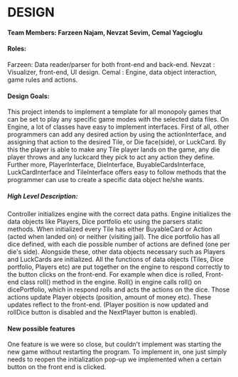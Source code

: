 # DESIGN
#### Team Members: Farzeen Najam, Nevzat Sevim, Cemal Yagcioglu

#### Roles:
Farzeen: Data reader/parser for both front-end and back-end.
Nevzat : Visualizer, front-end, UI design.
Cemal : Engine, data object interaction, game rules and actions.

#### Design Goals:
This project intends to implement a template for all monopoly games that 
can be set to play any specific game modes with the selected data files. 
On Engine, a lot of classes have easy to implement interfaces. First of all, other 
programmers can add any desired action by using the actionInterface, and assigning 
that action to the desired Tile, or Die face(side), or LuckCard. By this the player 
is able to make any Tile player lands on the game, any die player throws and any luckcard 
they pick to act any action they define. Further more, PlayerInterface, DieInterface, 
BuyableCardsInterface, LuckCardInterface and TileInterface offers easy to follow methods that the
programmer can use to create a specific data object he/she wants.

##### High Level Description:
Controller initializes engine with the correct data paths. Engine initializes the data objects 
like Players, Dice portfolio etc using the parsers static methods. When initialized every Tile has 
either BuyableCard or Action (acted when landed on) or neither (visiting jail). The dice portfolio has 
all dice defined, with each die possible number of actions are defined (one per die's side). Alongside these, 
other data objects necessary such as Players and LuckCards are initialized. All the functions of 
data objects (Tiles, Dice portfolio, Players etc) are put together on the engine to respond correctly to the 
button clicks on the front-end. For example when dice is rolled, Front-end class roll() method in the engine.
Roll() in engine calls roll() on dicePortfolio, which in respond rolls and acts the actions on the dice. Those actions 
update Player objects (position, amount of money etc). These updates reflect to the front-end. (Player position is 
now updated and rollDice button is disabled and the NextPlayer button is enabled). 

#### New possible features
One feature is we were so close, but couldn't implement was starting the new game without restarting the program. 
To implement in, one just simply needs to reopen the initialization pop-up we implemented when a certain button on the front end is clicked. 

